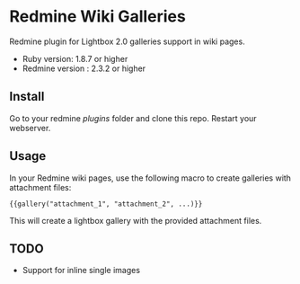 Redmine Wiki Galleries
==========================

Redmine plugin for Lightbox 2.0 galleries support in wiki pages.

* Ruby version: 1.8.7 or higher
* Redmine version : 2.3.2 or higher

## Install

Go to your redmine *plugins* folder and clone this repo.
Restart your webserver.


## Usage

In your Redmine wiki pages, use the following macro to create galleries with attachment files:
	
	{{gallery("attachment_1", "attachment_2", ...)}}

This will create a lightbox gallery with the provided attachment files.

## TODO

* Support for inline single images
